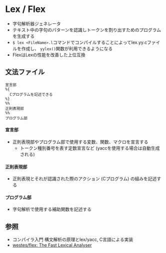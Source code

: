 # Lex / Flex
- 字句解析器ジェネレータ
- テキスト中の字句のパターンを認識しトークンを割り出すためのプログラムを生成する
- `$ lex <FileName>.l`コマンドでコンパイルすることによってlex.yy.cファイルを作成し、
  `yylex()`関数が利用できるようになる
- FlexはLexの性能を改善した上位互換

## 文法ファイル
```
宣言部
%{
  Cプログラムを記述できる
%}
%%
正則表現部
%%
プログラム部
```

#### 宣言部
- 正則表現部やプログラム部で使用する変数、関数、マクロを宣言する
  - トークン種別番号を表す定数宣言など (yaccを使用する場合は自動生成される)

#### 正則表現部
- 正則表現とそれが認識された際のアクション (Cプログラム) の組みを記述する

#### プログラム部
- 字句解析で使用する補助関数を記述する

## 参照
- コンパイラ入門 構文解析の原理とlex/yacc, C言語による実装
- [westes/flex: The Fast Lexical Analyser](https://github.com/westes/flex)
